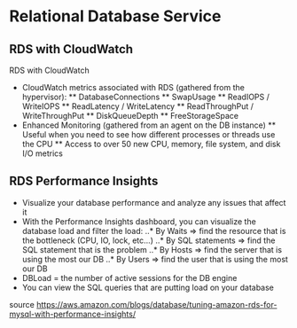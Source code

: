 # Relational Database Service
## RDS with CloudWatch
RDS with CloudWatch
* CloudWatch metrics associated with RDS (gathered from the hypervisor):
** DatabaseConnections
** SwapUsage
** ReadIOPS / WriteIOPS
** ReadLatency / WriteLatency
** ReadThroughPut / WriteThroughPut
** DiskQueueDepth
** FreeStorageSpace
* Enhanced Monitoring (gathered from an agent on the DB instance)
** Useful when you need to see how different processes or threads use the CPU
** Access to over 50 new CPU, memory, file system, and disk I/O metrics

## RDS Performance Insights
* Visualize your database performance and analyze any issues that affect it
* With the Performance Insights dashboard, you can visualize the database
load and filter the load:
..* By Waits => find the resource that is the bottleneck (CPU, IO, lock, etc…)
..* By SQL statements => find the SQL statement that is the problem
..* By Hosts => find the server that is using the most our DB
..* By Users => find the user that is using the most our DB
* DBLoad = the number of active sessions for the DB engine
* You can view the SQL queries that are putting load on your database

source
https://aws.amazon.com/blogs/database/tuning-amazon-rds-for-mysql-with-performance-insights/